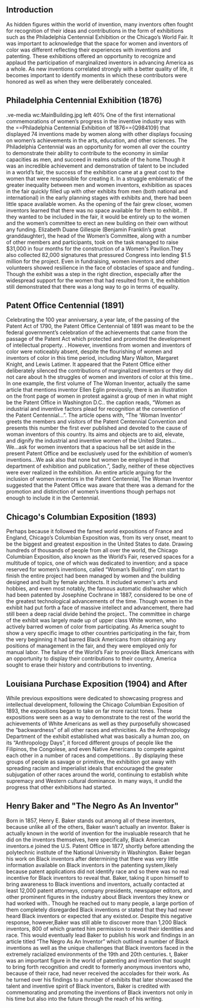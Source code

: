 ## Introduction
As hidden figures within the world of invention, many inventors often fought for recognition of their ideas and contributions in the form of exhibitions such as the Philadelphia Centennial Exhibition or the Chicago’s World Fair. It was important to acknowledge that the space for women and inventors of color was different reflecting their experiences with inventions and patenting. These exhibitions offered an opportunity to recognize and applaud the participation of marginalized inventors in advancing America as a whole. As new inventions correlated strongly with a better quality of life, it becomes important to identify moments in which these contributors were honored as well as when they were deliberately concealed. 

## Philadelphia Centennial Exhibition (1876)
.ve-media wc:MainBuilding.jpg left 40%
One of the first international commemorations of women’s progress in the inventive industry was with the ==Philadelphia Centennial Exhibition of 1876=={Q984109} that displayed 74 inventions made by women along with other displays focusing on  women’s achievements in the arts, education, and other sciences. The Philadelphia Centennial was an opportunity for women all over the country to demonstrate their ability to contribute to the economy in similar capacities as men, and succeed in realms outside of the home.Though it was an incredible achievement and demonstration of talent to be included in a world’s fair, the success of the exhibition came at a great cost to the women that were responsible for creating it. In a struggle emblematic of the greater inequality between men and women inventors, exhibition as spaces in the fair quickly filled up with other exhibits from men (both national and international) in the early planning stages with exhibits and,  there had been little space available  women. As the opening of the fair grew closer, women inventors learned that there was no space available for them to exhibit.. If they wanted to be included in the fair, it would be entirely up to the women and the women’s committee to erect an new building on their own without any funding. Elizabeth Duane Gillespie (Benjamin Franklin’s great granddaughter), the head of the Women’s Committee, along with a number of other members and participants, took on the task managed to raise $31,000 in four months for the construction of a Women's Pavilion.They also collected 82,000 signatures that pressured Congress into lending $1.5 million for the project. Even in fundraising, women inventors and other volunteers showed resilience in the face of obstacles of space and funding.. Though the exhibit was a step in the right direction, especially after the widespread support for the women that had resulted from it, the exhibition still demonstrated that there was a long way to go in terms of equality. 

## Patent Office Centennial (1891)
Celebrating the 100 year anniversary, a year late, of the passing of the Patent Act of 1790, the Patent Office Centennial of 1891 was meant to be the federal government’s celebration of the achievements that came from the passage of the  Patent Act which protected and promoted the development of intellectual property. . However, inventions from women and inventors of color were noticeably absent, despite the flourishing of women and inventors of color in this time period, including Mary Walton, Margaret Knight, and Lewis Latimer.  It appeared that the Patent Office either deliberately silenced the contributions of marginalized inventors or they did not care about h the struggles of women and inventors of color at this time.. In one example, the first volume of The Woman Inventor, actually the same article that mentions inventor Ellen Eglin previously, there is an illustration on the front page of women in protest against a group of men in what might be the Patent Office in Washington D.C.. the caption  reads, “Women as industrial and inventive factors plead for recognition at the convention of the Patent Centennial...”. The article opens with, 
“The ‘Woman Inventor’ greets the members and visitors of the Patent Centennial Convention and presents this number the first ever published and devoted to the cause of woman inventors of this country. Its aims and objects are to aid, elevate, and dignify the industrial and inventive women of the United States…We...ask for women inventors that a spacious hall be set aside in the present Patent Office and be exclusively used for the exhibition of women’s inventions…We ask also that none but women be employed in that department of exhibition and publication.”, 
Sadly, neither of these objectives were ever realized in the exhibition. An entire article arguing for the inclusion of women inventors in the Patent Centennial, The Woman Inventor suggested that the Patent Office was aware that there was a demand for the promotion and distinction of women’s inventions though perhaps not enough to include it in the Centennial. 

## Chicago's Columbian Exposition (1893)
Perhaps because it followed the famed world expositions of France and England, Chicago’s Columbian Exposition was, from its very onset, meant to be the biggest and greatest exposition in the United States to date. Drawing hundreds of thousands of people from all over the world, the Chicago Columbian Exposition, also known as the World’s Fair, reserved spaces for a multitude of topics, one of which was dedicated to invention; and a space reserved for women’s inventions, called “Woman’s Building”. rom start to finish the entire project had been managed by women and the building designed and built by female architects. It included women's arts and hobbies, and even most notably, the famous automatic dishwasher which had been patented by Josephine Cochrane in 1887, considered to be one of the greatest technological advancements of the time. Though women in the exhibit had put forth a face of massive intellect and advancement, there had still been a deep racial divide behind the project.. The committee in charge of the exhibit was largely made up of upper class White women, who actively barred women of color from participating. As America sought to show a very specific image to other countries participating in the fair, from the very beginning it had barred Black Americans from obtaining any positions of management in the fair, and they were employed only for manual labor. The failure of the World’s Fair to provide  Black Americans with an opportunity to display their contributions to their country, America sought to erase their history and contributions to inventing.

## Louisiana Purchase Exposition (1904) and After
While previous expositions were dedicated to showcasing progress and intellectual development, following the Chicago Columbian Exposition of 1893, the expositions began to take on far more racist tones. These expositions were seen as a way to demonstrate to the rest of the world the achievements of White Americans as well as they purposefully showcased the “backwardness” of all other races and ethnicities. As the Anthropology Department of the exhibit established what was basically a human zoo, on its “Anthropology Days”, it forced different groups of people like the Filipinos, the Congolese, and even Native Americans to compete against each other in a number of races and competitions. . By displaying these groups of people as savage or primitive, the exhibition got away with spreading racism and imperialist ideals that encouraged the greater subjugation of other races around the world, continuing to establish white supremacy and Western cultural dominance. In many ways, it undid the progress that other exhibitions had started.

## Henry Baker and "The Negro As An Inventor"
Born in 1857, Henry E. Baker stands out among all of these inventors, because unlike all of the others, Baker wasn’t actually an inventor. Baker is actually known in the world of invention for the invaluable research that he did on the inventors themselves, here specifically, Black American inventors.e joined the U.S. Patent Office in 1877, shortly before attending the polytechnic institute of the National University in Washington. Baker began his work on Black inventors after determining that there was very little information available on Black inventors in the patenting system,likely because patent applications did not identify race and so there was no real incentive for Black inventors to reveal that. Baker, taking it upon himself to bring awareness to Black inventions and inventors, actually contacted at least 12,000 patent attorneys, company presidents, newspaper editors, and other prominent figures in the industry about Black inventors they knew or had worked with.. Though he reached out to many people, a large portion of them completely disregarded Black inventions or stated that they had never heard Black inventors or expected that any existed.or. Despite this negative response, however,Baker was still able to discover more than 1,200 Black inventors, 800 of which granted him permission to reveal their identities and race. This would eventually lead Baker to publish his work and findings in an article titled “The Negro As An Inventor” which outlined a number of Black inventions as well as the unique challenges that Black inventors faced in the extremely racialized environments of the 19th and 20th centuries. t, Baker was an important figure in the world of patenting and invention that sought to bring forth recognition and credit to formerly anonymous inventors who, because of their race, had never received the accolades for their work. As he turned over his findings to a number of exhibits that later showcased the talent and inventive spirit of Black inventors, Baker is credited with commemorating and promoting the inventions of Black inventors not only in his time but also into the future through the reach of his writing. 

